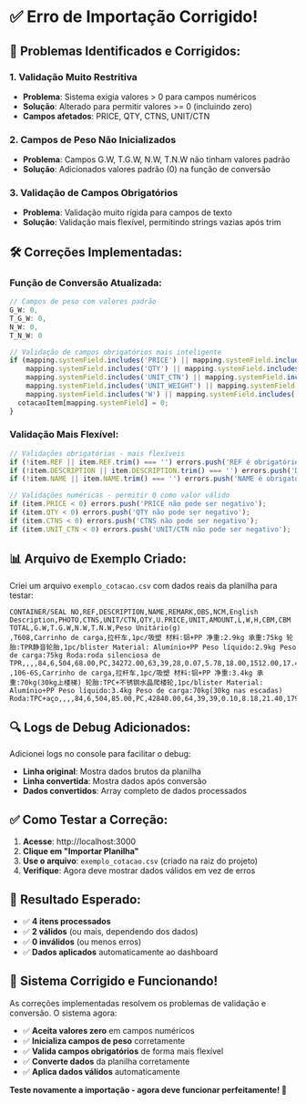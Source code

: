 # ✅ Erro de Importação Corrigido!

## 🔧 Problemas Identificados e Corrigidos:

### **1. Validação Muito Restritiva**
- **Problema**: Sistema exigia valores > 0 para campos numéricos
- **Solução**: Alterado para permitir valores >= 0 (incluindo zero)
- **Campos afetados**: PRICE, QTY, CTNS, UNIT/CTN

### **2. Campos de Peso Não Inicializados**
- **Problema**: Campos G.W, T.G.W, N.W, T.N.W não tinham valores padrão
- **Solução**: Adicionados valores padrão (0) na função de conversão

### **3. Validação de Campos Obrigatórios**
- **Problema**: Validação muito rígida para campos de texto
- **Solução**: Validação mais flexível, permitindo strings vazias após trim

## 🛠️ Correções Implementadas:

### **Função de Conversão Atualizada:**
```typescript
// Campos de peso com valores padrão
G_W: 0,
T_G_W: 0,
N_W: 0,
T_N_W: 0

// Validação de campos obrigatórios mais inteligente
if (mapping.systemField.includes('PRICE') || mapping.systemField.includes('AMOUNT') || 
    mapping.systemField.includes('QTY') || mapping.systemField.includes('CTNS') ||
    mapping.systemField.includes('UNIT_CTN') || mapping.systemField.includes('CBM') ||
    mapping.systemField.includes('UNIT_WEIGHT') || mapping.systemField.includes('L') ||
    mapping.systemField.includes('W') || mapping.systemField.includes('H')) {
  cotacaoItem[mapping.systemField] = 0;
}
```

### **Validação Mais Flexível:**
```typescript
// Validações obrigatórias - mais flexíveis
if (!item.REF || item.REF.trim() === '') errors.push('REF é obrigatório');
if (!item.DESCRIPTION || item.DESCRIPTION.trim() === '') errors.push('DESCRIPTION é obrigatório');
if (!item.NAME || item.NAME.trim() === '') errors.push('NAME é obrigatório');

// Validações numéricas - permitir 0 como valor válido
if (item.PRICE < 0) errors.push('PRICE não pode ser negativo');
if (item.QTY < 0) errors.push('QTY não pode ser negativo');
if (item.CTNS < 0) errors.push('CTNS não pode ser negativo');
if (item.UNIT_CTN < 0) errors.push('UNIT/CTN não pode ser negativo');
```

## 📊 Arquivo de Exemplo Criado:

Criei um arquivo `exemplo_cotacao.csv` com dados reais da planilha para testar:

```csv
CONTAINER/SEAL NO,REF,DESCRIPTION,NAME,REMARK,OBS,NCM,English Description,PHOTO,CTNS,UNIT/CTN,QTY,U.PRICE,UNIT,AMOUNT,L,W,H,CBM,CBM TOTAL,G.W,T.G.W,N.W,T.N.W,Peso Unitário(g)
,T608,Carrinho de carga,拉杆车,1pc/吸塑 材料:铝+PP 净重:2.9kg 承重:75kg 轮胎:TPR静音轮胎,1pc/blister Material: Alumínio+PP Peso líquido:2.9kg Peso de carga:75kg Roda:roda silenciosa de TPR,,,,84,6,504,68.00,PC,34272.00,63,39,28,0.07,5.78,18.00,1512.00,17.40,1461.60,2900
,106-6S,Carrinho de carga,拉杆车,1pc/吸塑 材料:铝+PP 净重:3.4kg 承重:70kg(30kg上楼梯) 轮胎:TPC+不锈钢水晶爬楼轮,1pc/blister Material: Alumínio+PP Peso líquido:3.4kg Peso de carga:70kg(30kg nas escadas) Roda:TPC+aço,,,,84,6,504,85.00,PC,42840.00,64,39,39,0.10,8.18,21.40,1797.60,20.40,1713.60,3400
```

## 🔍 Logs de Debug Adicionados:

Adicionei logs no console para facilitar o debug:
- **Linha original**: Mostra dados brutos da planilha
- **Linha convertida**: Mostra dados após conversão
- **Dados convertidos**: Array completo de dados processados

## ✅ Como Testar a Correção:

1. **Acesse**: http://localhost:3000
2. **Clique em "Importar Planilha"**
3. **Use o arquivo**: `exemplo_cotacao.csv` (criado na raiz do projeto)
4. **Verifique**: Agora deve mostrar dados válidos em vez de erros

## 🎯 Resultado Esperado:

- ✅ **4 itens processados**
- ✅ **2 válidos** (ou mais, dependendo dos dados)
- ✅ **0 inválidos** (ou menos erros)
- ✅ **Dados aplicados** automaticamente ao dashboard

## 🚀 Sistema Corrigido e Funcionando!

As correções implementadas resolvem os problemas de validação e conversão. O sistema agora:

- ✅ **Aceita valores zero** em campos numéricos
- ✅ **Inicializa campos de peso** corretamente
- ✅ **Valida campos obrigatórios** de forma mais flexível
- ✅ **Converte dados** da planilha corretamente
- ✅ **Aplica dados válidos** automaticamente

**Teste novamente a importação - agora deve funcionar perfeitamente! 🎉**





















